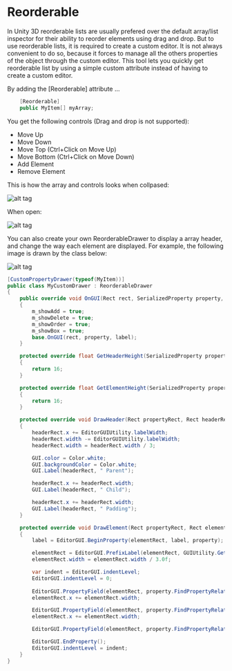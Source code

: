 # Reorderable

In Unity 3D reorderable lists are usually prefered over the default array/list inspector for their ability to reorder elements using drag and drop. But to use reorderable lists, it is required to create a custom editor. It is not always convenient to do so, because it forces to manage all the others properties of the object through the custom editor. This tool lets you quickly get reorderable list by using a simple custom attribute instead of having to create a custom editor. 

By adding the [Reorderable] attribute ...
```cs
    [Reorderable]
    public MyItem[] myArray;
```

You get the following controls (Drag and drop is not supported):
 - Move Up
 - Move Down
 - Move Top (Ctrl+Click on Move Up)
 - Move Bottom (Ctrl+Click on Move Down)
 - Add Element 
 - Remove Element 

This is how the array and controls looks when collpased:

![alt tag](https://cloud.githubusercontent.com/assets/13844285/23100455/1410a36e-f64f-11e6-8d53-19814474632f.png)

When open:

![alt tag](https://cloud.githubusercontent.com/assets/13844285/23100244/25737f14-f64a-11e6-8c43-9717b01ced71.png)

You can also create your own ReorderableDrawer to display a array header, and change the way each element are displayed. For example, the following image is drawn by the class below:

![alt tag](https://cloud.githubusercontent.com/assets/13844285/23328168/3c4640ca-fae9-11e6-8436-74d77124d032.png)

```cs
[CustomPropertyDrawer(typeof(MyItem))]
public class MyCustomDrawer : ReorderableDrawer
{
    public override void OnGUI(Rect rect, SerializedProperty property, GUIContent label)
    {
        m_showAdd = true;
        m_showDelete = true;
        m_showOrder = true;
        m_showBox = true;
        base.OnGUI(rect, property, label);
    }

    protected override float GetHeaderHeight(SerializedProperty property, GUIContent label)
    {
        return 16;
    }

    protected override float GetElementHeight(SerializedProperty property, GUIContent label)
    {
        return 16;
    }

    protected override void DrawHeader(Rect propertyRect, Rect headerRect, SerializedProperty property, GUIContent label)
    {
        headerRect.x += EditorGUIUtility.labelWidth;
        headerRect.width -= EditorGUIUtility.labelWidth;
        headerRect.width = headerRect.width / 3;

        GUI.color = Color.white;
        GUI.backgroundColor = Color.white;
        GUI.Label(headerRect, " Parent");

        headerRect.x += headerRect.width;
        GUI.Label(headerRect, " Child");

        headerRect.x += headerRect.width;
        GUI.Label(headerRect, " Padding");
    }

    protected override void DrawElement(Rect propertyRect, Rect elementRect, SerializedProperty property, GUIContent label)
    {
        label = EditorGUI.BeginProperty(elementRect, label, property);

        elementRect = EditorGUI.PrefixLabel(elementRect, GUIUtility.GetControlID(FocusType.Passive), label);
        elementRect.width = elementRect.width / 3.0f;

        var indent = EditorGUI.indentLevel;
        EditorGUI.indentLevel = 0;
        
        EditorGUI.PropertyField(elementRect, property.FindPropertyRelative("m_name"), GUIContent.none);
        elementRect.x += elementRect.width;

        EditorGUI.PropertyField(elementRect, property.FindPropertyRelative("m_value"), GUIContent.none);
        elementRect.x += elementRect.width;

        EditorGUI.PropertyField(elementRect, property.FindPropertyRelative("m_color"), GUIContent.none);

        EditorGUI.EndProperty();
        EditorGUI.indentLevel = indent;
    }
}
```

